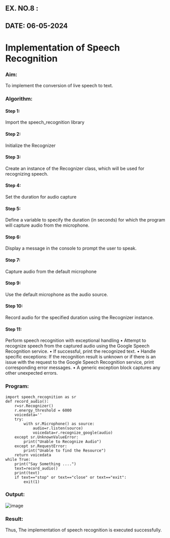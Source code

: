 ## EX. NO.8 :
## DATE: 06-05-2024
# Implementation of Speech Recognition
### Aim:
 To implement the conversion of live speech to text.
### Algorithm:
#### Step 1: 
Import the speech_recognition library
#### Step 2: 
Initialize the Recognizer
#### Step 3: 
Create an instance of the Recognizer class, which will be used for recognizing speech.
#### Step 4: 
Set the duration for audio capture
#### Step 5: 
Define a variable to specify the duration (in seconds) for which the program will capture audio from the microphone.
#### Step 6: 
Display a message in the console to prompt the user to speak.
#### Step 7: 
Capture audio from the default microphone
#### Step 9: 
Use the default microphone as the audio source.
#### Step 10: 
Record audio for the specified duration using the Recognizer instance.
#### Step 11: 
Perform speech recognition with exceptional handling
•	Attempt to recognize speech from the captured audio using the Google Speech Recognition service.
•	If successful, print the recognized text.
•	Handle specific exceptions: If the recognition result is unknown or if there is an issue with the request to the Google Speech Recognition service, print corresponding error messages.
•	A generic exception block captures any other unexpected errors.
### Program:
~~~
import speech_recognition as sr
def record_audio():
    r=sr.Recognizer()
    r.energy_threshold = 6000
    voicedata=''
    try:
        with sr.Microphone() as source:
            audio=r.listen(source)
            voicedata=r.recognize_google(audio)            
    except sr.UnknownValueError:
        print("Unable to Recognize Audio")
    except sr.RequestError:
        print("Unable to find the Resource")
    return voicedata
while True:
    print("Say Something ....")
    text=record_audio()
    print(text)
    if text=="stop" or text=="close" or text=="exit":
        exit(1)
~~~
### Output:
![image](https://github.com/21005984/Ex-8--AAI/assets/94748389/d537ce83-0937-4d7b-8cca-df5460341bcc)

### Result:
Thus, The implementation of speech recognition is executed successfully.
